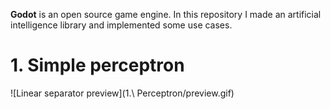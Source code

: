 **Godot** is an open source game engine. In this repository I made an artificial intelligence library and implemented some use cases.

# 1. Simple perceptron
![Linear separator preview](1.\ Perceptron/preview.gif)
